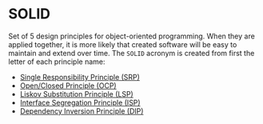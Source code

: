 # SOLID

Set of 5 design principles for object-oriented programming. When they are applied together, it is more likely that
created software will be easy to maintain and extend over time. The `SOLID` acronym is created from first the letter of
each principle name:

- [Single Responsibility Principle (SRP)](singleresponsibility/README.md)
- [Open/Closed Principle (OCP)](openclosed/README.md)
- [Liskov Substitution Principle (LSP)](liskovsubstitution/README.md)
- [Interface Segregation Principle (ISP)](interfacesegregation/README.md)
- [Dependency Inversion Principle (DIP)](dependencyinversion/README.md)
